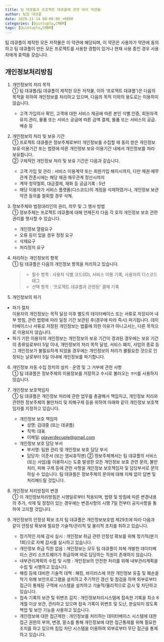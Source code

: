 ```yaml
---
title: 팀 데큐플과 프로젝트 데큐플에 관한 여러 약관들
author: 팀장 데큐플
date: 2020-11-14 00:00:00 +0800
categories: [Quintuple,CMBM]
tags: [Quintuple,CMBM]
---
```


팀 데큐플이 제작한 모든 저작물은 이 약관에 해당되며, 이 약관은 사용자가 약관에 동의하고 팀 데큐플이 만든 모든 프로젝트를 사용한 경험이 있거나 현재 사용 중인 경우 사용자에게 효력을 갖습니다.

## 개인정보처리방침
1. 개인정보의 처리 목적  
① 팀 데큐플(팀 데큐플이 제작한 모든 저작물, 이하 ‘프로젝트 데큐플')은 다음의 목적을 위하여 개인정보를 처리하고 있으며, 다음의 목적 이외의 용도로는 이용하지 않습니다.
    * 고객 가입의사 확인, 고객에 대한 서비스 제공에 따른 본인 식별․인증, 회원자격 유지․관리, 물품 또는 서비스 공급에 따른 금액 결제, 물품 또는 서비스의 공급․배송 등
      
2. 개인정보의 처리 및 보유 기간  
① 프로젝트 데큐플은 정보주체로부터 개인정보를 수집할 때 동의 받은 개인정보 보유·이용기간 또는 법령에 따른 개인정보 보유·이용기간 내에서 개인정보를 처리·보유합니다.  
② 구체적인 개인정보 처리 및 보유 기간은 다음과 같습니다.
    * 고객 가입 및 관리 : 서비스 이용계약 또는 회원가입 해지시까지, 다만 채권·채무관계 잔존시에는 해당 채권·채무관계 정산시까지
    * 계약·청약철회, 대금결제, 재화 등 공급기록 : 5년
    * 해당 이용자가 서비스 플랫폼(디스코드)의 계정을 삭제하였거나, 개인정보 보관 약관 동의를 철회할 경우 삭제.
      
3. 정보주체와 법정대리인의 권리, 의무 및 그 행사 방법  
① 정보주체는 프로젝트 데큐플에 대해 언제든지 다음 각 호의 개인정보 보호 관련 권리를 행사할 수 있습니다.
    * 개인정보 열람요구
    * 오류 등이 있을 경우 정정 요구
    * 삭제요구
    * 처리정지 요구
      
4. 처리하는 개인정보의 항목  
① 팀 데큐플은 다음의 개인정보 항목을 처리하고 있습니다.
    > * 필수 항목 : 사용자 식별 코드(ID), 서비스 이용 기록, 사용자의 디스코드 태그
    > * 선택 항목 : '프로젝트 데큐플과 관련된' 결제 기록
      
5. 개인정보의 파기  
 * 파기 절차  
 이용자의 개인정보는 목적 달성 이후 별도의 데이터베이스 또는 서류로 저장되어 내부 방침, 관련 법령에 따라 일정 기간 보관된 후(경우에 따라 즉시) 파기됩니다. 데이터베이스나 서류로 저장된 개인정보는 법률에 의한 이유가 아니고서는, 다른 목적으로 이용되지 않습니다.
 * 파기 기한
 이용자의 개인정보는 개인정보의 보유 기간이 경과된 경우에는 보유 기간의 종류일로부터 5일 이내, 개인정보의 처리 목적 달성, 서비스 폐지, 사업의 종료 등 그 개인정보가 불필요하게 되었을 경우에는 개인정보의 처리가 불필요한 것으로 인정되는 날로부터 5일 이내에 개인정보를 파기합니다.
  
6. 개인정보 자동 수집 장치의 설치ㆍ운영 및 그 거부에 관한 사항  
① 팀 데큐플은 정보주체의 이용정보를 저장하고 수시로 불러오는 `쿠키`를 사용하지 않습니다.
  
7. 개인정보 보호책임자  
① 팀 데큐플은 개인정보 처리에 관한 업무를 총괄해서 책임지고, 개인정보 처리와 관련한 정보주체의 불만처리 및 피해구제 등을 위하여 아래와 같이 개인정보 보호책임자를 지정하고 있습니다.  
    * 개인정보 보호 책임자
      - 성명: 김대중 (또는 데큐플)
      - 직책: 대표
      - 이메일: playerdecuple@gmail.com
    * 개인정보 보호 담당 부서
      - 부서명: 팀원 관리 및 개인정보 보호 담당 부서
      - 담당자: 이준서 (또는 엠씨휴직맨)
② 정보주체께서는 팀 데큐플의 서비스(또는 사업)를 이용하시는 도중 발생한 모든 개인정보 보호 관련 문의, 불만 처리, 피해 구제 등에 관한 사항을 개인정보 보호책임자 및 담당부서로 문의하실 수 있습니다. 팀 데큐플은 정보주체의 문의에 대해 지체 없이 답변 및 처리해드릴 것입니다.  

8. 개인정보 처리방침의 변경  
① 이 개인정보처리방침은 시행일로부터 적용되며, 법령 및 방침에 따른 변경내용의 추가, 삭제 및 정정이 있는 경우에는 변경사항의 시행 7일 전부터 공지사항을 통하여 고지할 것입니다.  

9. 개인정보의 안정성 확보 조치
팀 데큐플은 개인정보보호법 제29조에 따라 다음과 같이 안정성 확보에 필요한 기술적/관리적 및 물리적 조치를 취하고 있습니다.  
    * 정기적인 자체 감사 실시 : 개인정보 취급 관련 안정성 확보를 위해 정기적(분기 1회)으로 자체 감사를 실시하고 있습니다.
    * 개인정보 취급 직원 없음 : 개인정보는 모두 팀 데큐플이 자체 개발한 데이터베이스 관리 소프트웨어가 취급하며 따로 담당하는 직원이 존재하지 않습니다.
    * 내부관리계획의 수립 및 시행 : 개인정보의 안전한 처리를 위해 내부관리계획을 수립 및 시행하고 있습니다.
    * 해킹 등에 대비한 기술적 대책 : 해킹, 바이러스에 의한 개인정보 유출 및 훼손을 막기 위해 보안프로그램을 설치하고 주기적인 갱신 및 점검을 하며 외부로부터 접근이 통제된 구역에 시스템을 설치하고 기술적/물리적으로 감시 및 차단하고 있습니다.
    * 접속 기록의 보관 및 위변조 감지 : 개인정보처리시스템에 접속한 기록을 최소 6개월 이상 보관, 관리하고 있으며 접속 기록이 위변조 및 도난, 분실되지 않도록 백업 및 보안 기능을 사용하고 있습니다.
    * 개인정보에 대한 접근제한 : 개인정보를 처리하는 데이터베이스 시스템에 대한 접근 권한의 부여, 변경, 말소를 통해 개인정보에 대한 접근통제를 위해 필요한 조치를 하고 있으며 침입 차단 시스템을 이용하여 외부로부터 무단 접근을 통제하고 있습니다.
